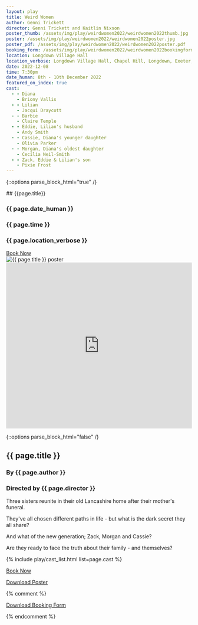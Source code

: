```yaml
---
layout: play
title: Weird Women
author: Genni Trickett
director: Genni Trickett and Kaitlin Nixson
poster_thumb: /assets/img/play/weirdwomen2022/weirdwomen2022thumb.jpg
poster: /assets/img/play/weirdwomen2022/weirdwomen2022poster.jpg
poster_pdf: /assets/img/play/weirdwomen2022/weirdwomen2022poster.pdf
booking_form: /assets/img/play/weirdwomen2022/weirdwomen2022bookingform.pdf
location: Longdown Village Hall
location_verbose: Longdown Village Hall, Chapel Hill, Longdown, Exeter, EX6 7SN
date: 2022-12-08
time: 7:30pm
date_human: 8th - 10th December 2022
featured_on_index: true
cast:
  - - Diana
    - Briony Vallis
  - - Lilian
    - Jacqui Draycott
  - - Barbie
    - Claire Temple
  - - Eddie, Lilian's husband
    - Andy Smith
  - - Cassie, Diana's younger daughter
    - Olivia Parker
  - - Morgan, Diana's oldest daughter
    - Cecilia Neil-Smith
  - - Zack, Eddie & Lilian's son
    - Pixie Frost
---
```


{::options parse_block_html="true" /}

<div class="jumbotron">
## {{page.title}}
<h3> <i class="fas fa-calendar-alt"></i> {{ page.date_human }}</h3>
<h3> <i class="fas fa-clock"></i> {{ page.time }}</h3>
<h3> <i class="fas fa-map-marker-alt"></i> {{ page.location_verbose }}</h3>
<a class="btn btn-primary" href="{{ site.social_links.ticketsource }}" role="button">Book Now</a>
</div>

<div class="row text-center">
<div class="col-1">
</div>
<div class="col-10">
<img class="img-fluid" src="{{ page.poster | relative_url }}" alt="{{ page.title }} poster" />
</div>
<div class="col-1">
</div>
</div>

<div class="row text-center mb-4">
<div class="col-1">
</div>
<div class="col-10">
<iframe src="https://www.google.com/maps/embed?pb=!1m18!1m12!1m3!1d847.8163545780602!2d-3.613839737312986!3d50.71011936136499!2m3!1f0!2f0!3f0!3m2!1i1024!2i768!4f13.1!3m3!1m2!1s0x486daf4c74e53c27%3A0x9d062150ef89c756!2sLongdown%20Village%20Hall!5e1!3m2!1sen!2suk!4v1661991550150!5m2!1sen!2suk" width="100%" height="450" style="border:0;" allowfullscreen="" loading="lazy" referrerpolicy="no-referrer-when-downgrade"></iframe>
</div>
<div class="col-1">
</div>
</div>

{::options parse_block_html="false" /}

## {{ page.title }}
### By {{ page.author }}
### Directed by {{ page.director }}

Three sisters reunite in their old Lancashire home after their mother's funeral.

They've all chosen different paths in life - but what is the dark secret they all share?

And what of the new generation; Zack, Morgan and Cassie?

Are they ready to face the truth about their family - and themselves?

{% include play/cast_list.html list=page.cast %}

<p class="text-center"><a class="btn btn-primary" href="{{ site.social_links.ticketsource }}" role="button">Book Now</a></p>
<p class="text-center"><a href="{{ page.poster_pdf | relative_url}}" role="button">Download Poster</a></p>
{% comment %}
<p class="text-center"><a href="{{ page.booking_form | relative_url }}" role="button">Download Booking Form</a></p>
{% endcomment %}
